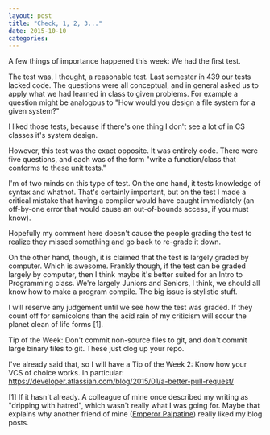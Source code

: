```yaml
---
layout: post
title: "Check, 1, 2, 3..."
date: 2015-10-10
categories:
---
```

A few things of importance happened this week: We had the first test.

The test was, I thought, a reasonable test. Last semester in 439 our tests lacked code. The questions were all conceptual, and in general asked us to apply what we had learned in class to given problems. For example a question might be analogous to "How would you design a file system for a given system?"

I liked those tests, because if there's one thing I don't see a lot of in CS classes it's system design.

However, this test was the exact opposite. It was entirely code. There were five questions, and each was of the form "write a function/class that conforms to these unit tests."

I'm of two minds on this type of test. On the one hand, it tests knowledge of syntax and whatnot. That's certainly important, but on the test I made a critical mistake that having a compiler would have caught immediately (an off-by-one error that would cause an out-of-bounds access, if you must know).

Hopefully my comment here doesn't cause the people grading the test to realize they missed something and go back to re-grade it down.

On the other hand, though, it is claimed that the test is largely graded by computer. Which is awesome. Frankly though, if the test can be graded largely by computer, then I think maybe it's better suited for an Intro to Programming class. We're largely Juniors and Seniors, I think, we should all know how to make a program compile. The big issue is stylistic stuff.

I will reserve any judgement until we see how the test was graded. If they count off for semicolons than the acid rain of my criticism will scour the planet clean of life forms [1].

Tip of the Week: Don't commit non-source files to git, and don't commit large binary files to git. These just clog up your repo.

I've already said that, so I will have a Tip of the Week 2: Know how your VCS of choice works. In particular: https://developer.atlassian.com/blog/2015/01/a-better-pull-request/

[1] If it hasn't already. A colleague of mine once described my writing as "dripping with hatred", which wasn't really what I was going for. Maybe that explains why another friend of mine ([Emperor Palpatine](https://www.youtube.com/watch?v=_Avn2nT16FA)) really liked my blog posts.
